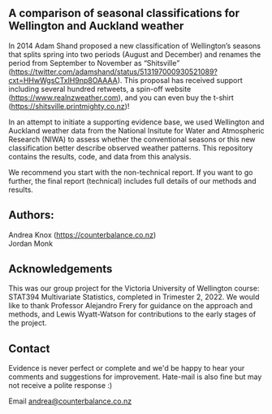 ## A comparison of seasonal classifications for Wellington and Auckland weather

In 2014 Adam Shand proposed a new classification of Wellington’s seasons that splits spring into two periods (August and December) and renames the period from September to November as “Shitsville” (https://twitter.com/adamshand/status/513197000930521089?cxt=HHwWgsCTxIH9np8OAAAA). This proposal has received support including several hundred retweets, a spin-off website (https://www.realnzweather.com), and you can even buy the t-shirt (https://shitsville.printmighty.co.nz)!  

In an attempt to initiate a supporting evidence base, we used Wellington and Auckland weather data from the National Insitute for Water and Atmospheric Research (NIWA) to assess whether the conventional seasons or this new classification better describe observed weather patterns. This repository contains the results, code, and data from this analysis.

We recommend you start with the non-technical report. If you want to go further, the final report (technical) includes full details of our methods and results.

## Authors: 
Andrea Knox (https://counterbalance.co.nz)   
Jordan Monk

## Acknowledgements
This was our group project for the Victoria University of Wellington course: STAT394 Multivariate Statistics, completed in Trimester 2, 2022. We would like to thank Professor Alejandro Frery for guidance on the approach and methods, and Lewis Wyatt-Watson for contributions to the early stages of the project.

## Contact
Evidence is never perfect or complete and we'd be happy to hear your comments and suggestions for improvement. Hate-mail is also fine but may not receive a polite response :)

Email andrea@counterbalance.co.nz
